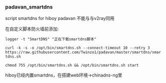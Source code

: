 ### padavan_smartdns
script smartdns for hiboy padavan
不能与与v2ray同用

在自定义脚本防火墙前添加:

```logger -t "SmartDNS" "正在下载smartdns脚本"```

```curl -k -s -o /opt/bin/smartdns.sh --connect-timeout 10 --retry 3 https://raw.githubusercontent.com/Twinzo1/padavan/master/smartdns/smartdns.sh ```

```chmod 755 /opt/bin/smartdns.sh && /opt/bin/smartdns.sh start```

hiboy已经内置smartdns，在搭建web环境→chinadns-ng里

